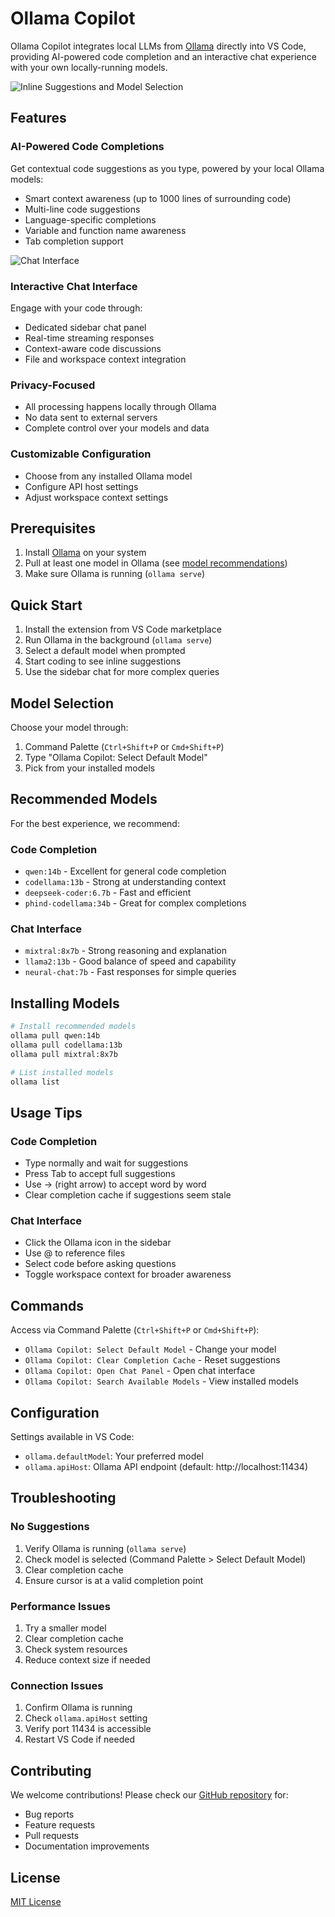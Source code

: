 # Ollama Copilot

Ollama Copilot integrates local LLMs from [Ollama](https://ollama.ai/) directly into VS Code, providing AI-powered code completion and an interactive chat experience with your own locally-running models.

![Inline Suggestions and Model Selection](media/demo/inline-suggestions.gif)

## Features

### AI-Powered Code Completions
Get contextual code suggestions as you type, powered by your local Ollama models:
- Smart context awareness (up to 1000 lines of surrounding code)
- Multi-line code suggestions
- Language-specific completions
- Variable and function name awareness
- Tab completion support

![Chat Interface](media/demo/chat.gif)

### Interactive Chat Interface
Engage with your code through:
- Dedicated sidebar chat panel
- Real-time streaming responses
- Context-aware code discussions
- File and workspace context integration

### Privacy-Focused
- All processing happens locally through Ollama
- No data sent to external servers
- Complete control over your models and data

### Customizable Configuration
- Choose from any installed Ollama model
- Configure API host settings
- Adjust workspace context settings

## Prerequisites

1. Install [Ollama](https://ollama.ai/) on your system
2. Pull at least one model in Ollama (see [model recommendations](#model-recommendations))
3. Make sure Ollama is running (`ollama serve`)

## Quick Start

1. Install the extension from VS Code marketplace
2. Run Ollama in the background (`ollama serve`)
3. Select a default model when prompted
4. Start coding to see inline suggestions
5. Use the sidebar chat for more complex queries

## Model Selection

Choose your model through:
1. Command Palette (`Ctrl+Shift+P` or `Cmd+Shift+P`)
2. Type "Ollama Copilot: Select Default Model"
3. Pick from your installed models

## Recommended Models

For the best experience, we recommend:

### Code Completion
- `qwen:14b` - Excellent for general code completion
- `codellama:13b` - Strong at understanding context
- `deepseek-coder:6.7b` - Fast and efficient
- `phind-codellama:34b` - Great for complex completions

### Chat Interface
- `mixtral:8x7b` - Strong reasoning and explanation
- `llama2:13b` - Good balance of speed and capability
- `neural-chat:7b` - Fast responses for simple queries

## Installing Models

```bash
# Install recommended models
ollama pull qwen:14b
ollama pull codellama:13b
ollama pull mixtral:8x7b

# List installed models
ollama list
```

## Usage Tips

### Code Completion
- Type normally and wait for suggestions
- Press Tab to accept full suggestions
- Use → (right arrow) to accept word by word
- Clear completion cache if suggestions seem stale

### Chat Interface
- Click the Ollama icon in the sidebar
- Use @ to reference files
- Select code before asking questions
- Toggle workspace context for broader awareness

## Commands

Access via Command Palette (`Ctrl+Shift+P` or `Cmd+Shift+P`):

- `Ollama Copilot: Select Default Model` - Change your model
- `Ollama Copilot: Clear Completion Cache` - Reset suggestions
- `Ollama Copilot: Open Chat Panel` - Open chat interface
- `Ollama Copilot: Search Available Models` - View installed models

## Configuration

Settings available in VS Code:

- `ollama.defaultModel`: Your preferred model
- `ollama.apiHost`: Ollama API endpoint (default: http://localhost:11434)

## Troubleshooting

### No Suggestions
1. Verify Ollama is running (`ollama serve`)
2. Check model is selected (Command Palette > Select Default Model)
3. Clear completion cache
4. Ensure cursor is at a valid completion point

### Performance Issues
1. Try a smaller model
2. Clear completion cache
3. Check system resources
4. Reduce context size if needed

### Connection Issues
1. Confirm Ollama is running
2. Check `ollama.apiHost` setting
3. Verify port 11434 is accessible
4. Restart VS Code if needed

## Contributing

We welcome contributions! Please check our [GitHub repository](https://github.com/gnana997/ollama-copilot) for:
- Bug reports
- Feature requests
- Pull requests
- Documentation improvements

## License

[MIT License](LICENSE)

